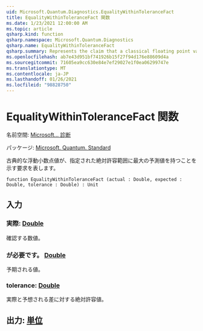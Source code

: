```yaml
---
uid: Microsoft.Quantum.Diagnostics.EqualityWithinToleranceFact
title: EqualityWithinToleranceFact 関数
ms.date: 1/23/2021 12:00:00 AM
ms.topic: article
qsharp.kind: function
qsharp.namespace: Microsoft.Quantum.Diagnostics
qsharp.name: EqualityWithinToleranceFact
qsharp.summary: Represents the claim that a classical floating point value has the expected value up to a given absolute tolerance.
ms.openlocfilehash: ab7e43d951bf741926b15f27f94d176e88609d4a
ms.sourcegitcommit: 71605ea9cc630e84e7ef29027e1f0ea06299747e
ms.translationtype: MT
ms.contentlocale: ja-JP
ms.lasthandoff: 01/26/2021
ms.locfileid: "98828750"
---
```

# <a name="equalitywithintolerancefact-function"></a>EqualityWithinToleranceFact 関数

名前空間: [Microsoft... 診断](xref:Microsoft.Quantum.Diagnostics)

パッケージ: [Microsoft. Quantum. Standard](https://nuget.org/packages/Microsoft.Quantum.Standard)


古典的な浮動小数点値が、指定された絶対許容範囲に最大の予測値を持つことを示す要求を表します。

```qsharp
function EqualityWithinToleranceFact (actual : Double, expected : Double, tolerance : Double) : Unit
```


## <a name="input"></a>入力

### <a name="actual--double"></a>実際: [Double](xref:microsoft.quantum.lang-ref.double)

確認する数値。


### <a name="expected--double"></a>が必要です。 [Double](xref:microsoft.quantum.lang-ref.double)

予期される値。


### <a name="tolerance--double"></a>tolerance: [Double](xref:microsoft.quantum.lang-ref.double)

実際と予想される差に対する絶対許容値。



## <a name="output--unit"></a>出力: [単位](xref:microsoft.quantum.lang-ref.unit)

